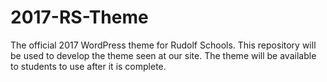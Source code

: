 # 2017-RS-Theme
The official 2017 WordPress theme for Rudolf Schools.
This repository will be used to develop the theme seen at our site. The theme will be available to students to use after it is complete.
